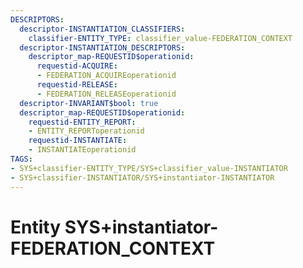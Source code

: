 ```yaml
---
DESCRIPTORS:
  descriptor-INSTANTIATION_CLASSIFIERS:
    classifier-ENTITY_TYPE: classifier_value-FEDERATION_CONTEXT
  descriptor-INSTANTIATION_DESCRIPTORS:
    descriptor_map-REQUESTID$operationid:
      requestid-ACQUIRE:
      - FEDERATION_ACQUIREoperationid
      requestid-RELEASE:
      - FEDERATION_RELEASEoperationid
  descriptor-INVARIANT$bool: true
  descriptor_map-REQUESTID$operationid:
    requestid-ENTITY_REPORT:
    - ENTITY_REPORToperationid
    requestid-INSTANTIATE:
    - INSTANTIATEoperationid
TAGS:
- SYS+classifier-ENTITY_TYPE/SYS+classifier_value-INSTANTIATOR
- SYS+classifier-INSTANTIATOR/SYS+instantiator-INSTANTIATOR
---
```

# Entity SYS+instantiator-FEDERATION_CONTEXT

